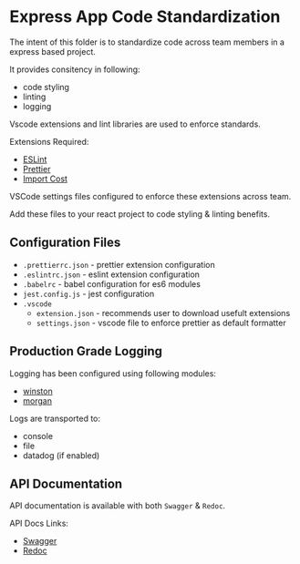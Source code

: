 # Express App Code Standardization

The intent of this folder is to standardize code across team members in a express based project.

It provides consitency in following:

-   code styling
-   linting
-   logging

Vscode extensions and lint libraries are used to enforce standards.

Extensions Required:

-   [ESLint](https://marketplace.visualstudio.com/items?itemName=dbaeumer.vscode-eslint)
-   [Prettier](https://marketplace.visualstudio.com/items?itemName=esbenp.prettier-vscode)
-   [Import Cost](https://marketplace.visualstudio.com/items?itemName=wix.vscode-import-cost)

VSCode settings files configured to enforce these extensions across team.

Add these files to your react project to code styling & linting benefits.

## Configuration Files

-   `.prettierrc.json` - prettier extension configuration
-   `.eslintrc.json` - eslint extension configuration
-   `.babelrc` - babel configuration for es6 modules
-   `jest.config.js` - jest configuration
-   `.vscode`
    -   `extension.json` - recommends user to download usefult extensions
    -   `settings.json` - vscode file to enforce prettier as default formatter

## Production Grade Logging

Logging has been configured using following modules:

-   [winston](https://github.com/winstonjs/winston)
-   [morgan](https://github.com/expressjs/morgan)

Logs are transported to:

-   console
-   file
-   datadog (if enabled)

## API Documentation

API documentation is available with both `Swagger` & `Redoc`.

API Docs Links:

-   [Swagger](http://localhost:3000/api/docs/)
-   [Redoc](http://localhost:3000/api/docs/redoc)
